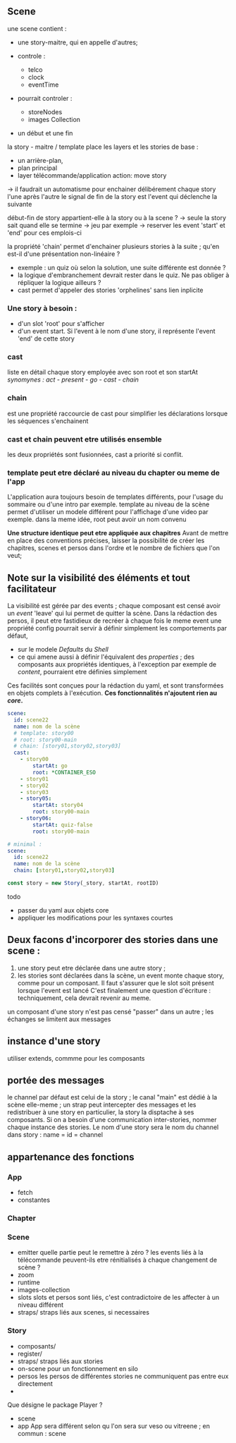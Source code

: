 ## Scene

une scene contient :
- une story-maitre, qui en appelle d'autres;
- controle :
  - telco
  - clock
  - eventTime
- pourrait controler :
  - storeNodes
  - images Collection

- un début et une fin

la story - maitre / template place les layers et les stories de base :
  - un arrière-plan,
  - plan principal
  - layer télécommande/application
  action: move story

  -> il faudrait un automatisme pour enchainer délibérement chaque story l'une après l'autre
le signal de fin de la story est l'event qui déclenche la suivante

début-fin de story appartient-elle à la story ou à la scene ?
-> seule la story sait quand elle se termine -> jeu par exemple
-> reserver les event 'start' et 'end' pour ces emplois-ci

la propriété 'chain' permet d'enchainer plusieurs stories à la suite ; qu'en est-il d'une présentation non-linéaire ? 
- exemple : un quiz où selon la solution, une suite différente est donnée ?
- la logique d'embranchement devrait rester dans le quiz. Ne pas obliger à répliquer la logique ailleurs ?
- cast permet d'appeler des stories 'orphelines' sans lien inplicite

### Une story à besoin :
  - d'un slot 'root' pour s'afficher
  - d'un event start. Si l'event à le nom d'une story, il représente l'event 'end' de cette story

### cast 
liste en détail chaque story employée avec son root et son startAt
  *synomynes : act - present - go - cast - chain*

### chain
est une propriété raccourcie de cast pour simplifier les déclarations lorsque les séquences s'enchainent

### cast et chain peuvent etre utilisés ensemble
les deux propriétés sont fusionnées, cast a priorité si conflit. 

### template peut etre déclaré au niveau du chapter ou meme de l'app
L'application aura toujours besoin de templates différents, pour l'usage du sommaire ou d'une intro par exemple.
template au niveau de la scène permet d'utiliser un modele différent pour l'affichage d'une video par exemple.
dans la meme idée, root peut avoir un nom convenu 

**Une structure identique peut etre appliquée aux chapitres**
Avant de mettre en place des conventions précises, laisser la possibilité de créer les chapitres, scenes et persos dans l'ordre et le nombre de fichiers que l'on veut;


## Note sur la visibilité des éléments et tout facilitateur
La visibilité est  gérée par des events ; chaque composant est censé avoir un *event* 'leave' qui lui permet de quitter la scène.
Dans la rédaction des persos, il peut etre fastidieux de recréer à chaque fois le meme event
une propriété config pourrait servir à définir simplement les comportements par défaut, 
- sur le modele *Defaults* du *Shell*
- ce qui amene aussi à définir l'équivalent des *properties* ; des composants aux propriétés identiques, à l'exception par exemple de *content*, pourraient etre définies simplement

Ces facilités sont conçues pour la rédaction du yaml, et sont transformées en objets complets à l'exécution. 
**Ces fonctionnalités n'ajoutent rien au *core*.**


```yaml
scene: 
  id: scene22
  name: nom de la scène
  # template: story00
  # root: story00-main
  # chain: [story01,story02,story03]
  cast: 
    - story00
        startAt: go
        root: *CONTAINER_ESO
    - story01
    - story02
    - story03
    - story05:
        startAt: story04
        root: story00-main
    - story06:
        startAt: quiz-false
        root: story00-main

# minimal : 
scene: 
  id: scene22
  name: nom de la scène
  chain: [story01,story02,story03]

```

```js
const story = new Story(_story, startAt, rootID)

```

todo
- passer du yaml aux objets core
- appliquer les modifications pour les syntaxes courtes


## Deux facons d'incorporer des stories dans une scene :
1. une story peut etre déclarée dans une autre story ;
2. les stories sont déclarées dans la scène, un event monte chaque story, comme pour un composant. 
Il faut s'assurer que le slot soit présent lorsque l'event est lancé
C'est finalement une question d'écriture : techniquement, cela devrait revenir au meme.

un composant d'une story n'est pas censé "passer" dans un autre ; les échanges se limitent aux messages

## instance d'une story
utiliser extends, commme pour les composants

## portée des messages
le channel par défaut est celui de la story ; le canal "main" est dédié à la scène elle-meme ; un strap peut intercepter des messages et les redistribuer à une story en particulier, la story la disptache à ses composants.
Si on a besoin d'une communication inter-stories, nommer chaque instance des stories.
Le nom d'une story sera le nom du channel
dans story : name = id = channel 

## appartenance des fonctions 
### App
- fetch
- constantes

### Chapter

### Scene
- emitter
  quelle partie peut le remettre à zéro ? les events liés à la télécommande peuvent-ils etre rénitialisés à chaque changement de scène ?
- zoom
- runtime
- images-collection
- slots
  slots et persos sont liés, c'est contradictoire de les affecter à un niveau différent
- straps/
  straps liés aux scenes, si necessaires


### Story
- composants/
- register/
- straps/
  straps liés aux stories
- on-scene 
  pour un fonctionnement en silo 
- persos
  les persos de différentes stories ne communiquent pas entre eux directement
- 


Que désigne le package Player ?
- scene
- app
App sera différent selon qu l'on sera sur veso ou vitreene ; en commun : scene